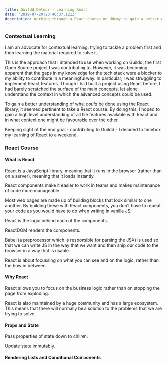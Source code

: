 ```yaml
---
title: Guildd Detour - Learning React
date: "2019-07-20T23:46:37.121Z"
description: Working through a React course on Udemy to gain a better grasp on React
---
```


### Contextual Learning

I am an advocate for contextual learning: trying to tackle a problem first and then learning the material required to solve it. 

This is the approach that I intended to use when working on Guildd, the first Open Source project I was contributing to. However, it was becoming apparent that the gaps in my knowledge for the tech stack were a blocker to my ability to contribute in a meaningful way. In particular, I was struggling to implement React features. Though I had built a project using React before, I had barely scratched the surface of the main concepts, let alone understand the context in which the advanced concepts could be used. 

To gain a better understanding of what *could* be done using the React library, it seemed pertinent to take a React course. By doing this, I hoped to gain a high level understanding of all the features available with React and in what context one might be favourable over the other. 

Keeping sight of the end goal - contributing to Guildd - I decided to timebox my learning of React to a weekend. 

### React Course

#### What is React

React is a JavaScript library, meaning that it runs in the browser (rather than on a server), meaning that it loads instantly.

React components make it easier to work in teams and makes maintenance of code more manageable.

Most web pages are made up of building blocks that look similar to one another. By building these with React components, you don’t have to repeat your code as you would have to do when writing in vanilla JS.

React is the logic behind each of the components. 

ReactDOM renders the components.

Babel (a preprocessor which is responsible for parsing the JSX) is used so that we can write JS in the way that we want and then ship our code to the browser in a way that is usable.

React is about focussing on what you can see and on the logic, rather than the how in between.

#### Why React

React allows you to focus on the business logic rather than on stopping the page from exploding.

React is also maintained by a huge community and has a large ecosystem. This means that there will normally be a solution to the problems that we are trying to solve.

#### Props and State

Pass properties of state down to chilren. 

Update state immutably.

#### Rendering Lists and Conditional Components


